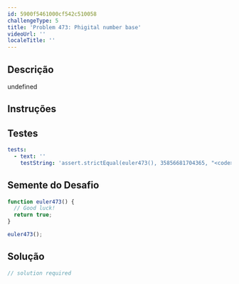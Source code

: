 ```yaml
---
id: 5900f5461000cf542c510058
challengeType: 5
title: 'Problem 473: Phigital number base'
videoUrl: ''
localeTitle: ''
---
```


## Descrição
undefined

## Instruções
<section id="instructions">
</section>

## Testes
<section id='tests'>

```yml
tests:
  - text: ''
    testString: 'assert.strictEqual(euler473(), 35856681704365, "<code>euler473()</code> should return 35856681704365.");'

```

</section>

## Semente do Desafio
<section id='challengeSeed'>

<div id='js-seed'>

```js
function euler473() {
  // Good luck!
  return true;
}

euler473();

```

</div>



</section>

## Solução
<section id='solution'>

```js
// solution required
```
</section>
